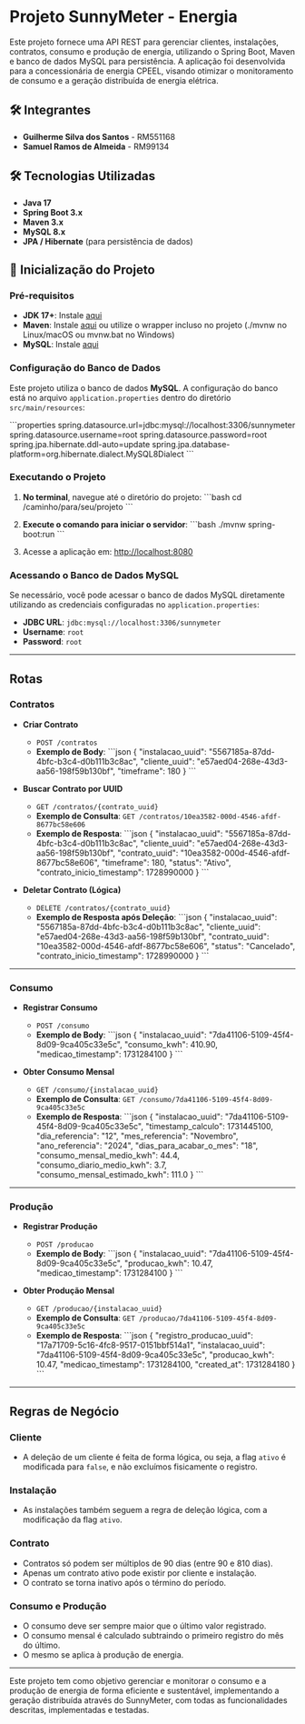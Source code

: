 # Projeto SunnyMeter - Energia

Este projeto fornece uma API REST para gerenciar clientes, instalações, contratos, consumo e produção de energia, utilizando o Spring Boot, Maven e banco de dados MySQL para persistência. A aplicação foi desenvolvida para a concessionária de energia CPEEL, visando otimizar o monitoramento de consumo e a geração distribuída de energia elétrica.

## 🛠️ Integrantes
- **Guilherme Silva dos Santos** - RM551168
- **Samuel Ramos de Almeida** - RM99134

## 🛠️ Tecnologias Utilizadas
- **Java 17**
- **Spring Boot 3.x**
- **Maven 3.x**
- **MySQL 8.x**
- **JPA / Hibernate** (para persistência de dados)

## 🚀 Inicialização do Projeto

### Pré-requisitos

- **JDK 17+**: Instale [aqui](https://adoptopenjdk.net/)
- **Maven**: Instale [aqui](https://maven.apache.org/install.html) ou utilize o wrapper incluso no projeto (./mvnw no Linux/macOS ou mvnw.bat no Windows)
- **MySQL**: Instale [aqui](https://dev.mysql.com/downloads/installer/)

### Configuração do Banco de Dados

Este projeto utiliza o banco de dados **MySQL**. A configuração do banco está no arquivo `application.properties` dentro do diretório `src/main/resources`:

\`\`\`properties
spring.datasource.url=jdbc:mysql://localhost:3306/sunnymeter
spring.datasource.username=root
spring.datasource.password=root
spring.jpa.hibernate.ddl-auto=update
spring.jpa.database-platform=org.hibernate.dialect.MySQL8Dialect
\`\`\`

### Executando o Projeto

1. **No terminal**, navegue até o diretório do projeto:
    \`\`\`bash
    cd /caminho/para/seu/projeto
    \`\`\`

2. **Execute o comando para iniciar o servidor**:
    \`\`\`bash
    ./mvnw spring-boot:run
    \`\`\`

3. Acesse a aplicação em: [http://localhost:8080](http://localhost:8080)

### Acessando o Banco de Dados MySQL

Se necessário, você pode acessar o banco de dados MySQL diretamente utilizando as credenciais configuradas no `application.properties`:
- **JDBC URL**: `jdbc:mysql://localhost:3306/sunnymeter`
- **Username**: `root`
- **Password**: `root`

---

## Rotas 

### Contratos
- **Criar Contrato**
    - `POST /contratos`
    - **Exemplo de Body**:
      \`\`\`json
      {
        "instalacao_uuid": "5567185a-87dd-4bfc-b3c4-d0b111b3c8ac",
        "cliente_uuid": "e57aed04-268e-43d3-aa56-198f59b130bf",
        "timeframe": 180
      }
      \`\`\`

- **Buscar Contrato por UUID**
    - `GET /contratos/{contrato_uuid}`
    - **Exemplo de Consulta**:
      `GET /contratos/10ea3582-000d-4546-afdf-8677bc58e606`
    - **Exemplo de Resposta**:
      \`\`\`json
      {
        "instalacao_uuid": "5567185a-87dd-4bfc-b3c4-d0b111b3c8ac",
        "cliente_uuid": "e57aed04-268e-43d3-aa56-198f59b130bf",
        "contrato_uuid": "10ea3582-000d-4546-afdf-8677bc58e606",
        "timeframe": 180,
        "status": "Ativo",
        "contrato_inicio_timestamp": 1728990000
      }
      \`\`\`

- **Deletar Contrato (Lógica)**
    - `DELETE /contratos/{contrato_uuid}`
    - **Exemplo de Resposta após Deleção**:
      \`\`\`json
      {
        "instalacao_uuid": "5567185a-87dd-4bfc-b3c4-d0b111b3c8ac",
        "cliente_uuid": "e57aed04-268e-43d3-aa56-198f59b130bf",
        "contrato_uuid": "10ea3582-000d-4546-afdf-8677bc58e606",
        "status": "Cancelado",
        "contrato_inicio_timestamp": 1728990000
      }
      \`\`\`

---

### Consumo
- **Registrar Consumo**
    - `POST /consumo`
    - **Exemplo de Body**:
      \`\`\`json
      {
        "instalacao_uuid": "7da41106-5109-45f4-8d09-9ca405c33e5c",
        "consumo_kwh": 410.90,
        "medicao_timestamp": 1731284100
      }
      \`\`\`

- **Obter Consumo Mensal**
    - `GET /consumo/{instalacao_uuid}`
    - **Exemplo de Consulta**:
      `GET /consumo/7da41106-5109-45f4-8d09-9ca405c33e5c`
    - **Exemplo de Resposta**:
      \`\`\`json
      {
        "instalacao_uuid": "7da41106-5109-45f4-8d09-9ca405c33e5c",
        "timestamp_calculo": 1731445100,
        "dia_referencia": "12",
        "mes_referencia": "Novembro",
        "ano_referencia": "2024",
        "dias_para_acabar_o_mes": "18",
        "consumo_mensal_medio_kwh": 44.4,
        "consumo_diario_medio_kwh": 3.7,
        "consumo_mensal_estimado_kwh": 111.0
      }
      \`\`\`

---

### Produção
- **Registrar Produção**
    - `POST /producao`
    - **Exemplo de Body**:
      \`\`\`json
      {
        "instalacao_uuid": "7da41106-5109-45f4-8d09-9ca405c33e5c",
        "producao_kwh": 10.47,
        "medicao_timestamp": 1731284100
      }
      \`\`\`

- **Obter Produção Mensal**
    - `GET /producao/{instalacao_uuid}`
    - **Exemplo de Consulta**:
      `GET /producao/7da41106-5109-45f4-8d09-9ca405c33e5c`
    - **Exemplo de Resposta**:
      \`\`\`json
      {
        "registro_producao_uuid": "17a71709-5c16-4fc8-9517-0151bbf514a1",
        "instalacao_uuid": "7da41106-5109-45f4-8d09-9ca405c33e5c",
        "producao_kwh": 10.47,
        "medicao_timestamp": 1731284100,
        "created_at": 1731284180
      }
      \`\`\`

---

## Regras de Negócio

### Cliente
- A deleção de um cliente é feita de forma lógica, ou seja, a flag `ativo` é modificada para `false`, e não excluímos fisicamente o registro.

### Instalação
- As instalações também seguem a regra de deleção lógica, com a modificação da flag `ativo`.

### Contrato
- Contratos só podem ser múltiplos de 90 dias (entre 90 e 810 dias).
- Apenas um contrato ativo pode existir por cliente e instalação.
- O contrato se torna inativo após o término do período.

### Consumo e Produção
- O consumo deve ser sempre maior que o último valor registrado.
- O consumo mensal é calculado subtraindo o primeiro registro do mês do último.
- O mesmo se aplica à produção de energia.

---

Este projeto tem como objetivo gerenciar e monitorar o consumo e a produção de energia de forma eficiente e sustentável, implementando a geração distribuída através do SunnyMeter, com todas as funcionalidades descritas, implementadas e testadas.
